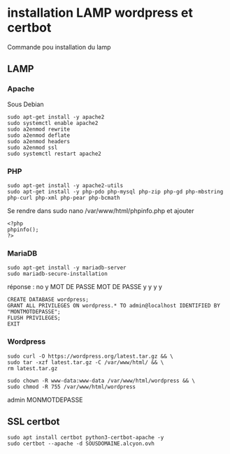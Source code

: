 # installation LAMP wordpress et certbot

Commande pou installation du lamp

## LAMP

### Apache

Sous Debian
```
sudo apt-get install -y apache2
sudo systemctl enable apache2
sudo a2enmod rewrite
sudo a2enmod deflate
sudo a2enmod headers
sudo a2enmod ssl
sudo systemctl restart apache2
```

### PHP

```
sudo apt-get install -y apache2-utils
sudo apt-get install -y php-pdo php-mysql php-zip php-gd php-mbstring php-curl php-xml php-pear php-bcmath
```

Se rendre dans sudo nano /var/www/html/phpinfo.php et ajouter

```
<?php
phpinfo();
?>
```

### MariaDB

```
sudo apt-get install -y mariadb-server
sudo mariadb-secure-installation
```
réponse :
no
y
MOT DE PASSE
MOT DE PASSE
y
y
y
y

```
CREATE DATABASE wordpress;
GRANT ALL PRIVILEGES ON wordpress.* TO admin@localhost IDENTIFIED BY "MONTMOTDEPASSE";
FLUSH PRIVILEGES;
EXIT
```

### Wordpress

```
sudo curl -O https://wordpress.org/latest.tar.gz && \
sudo tar -xzf latest.tar.gz -C /var/www/html/ && \
rm latest.tar.gz
```
```
sudo chown -R www-data:www-data /var/www/html/wordpress && \
sudo chmod -R 755 /var/www/html/wordpress
```
admin
MONMOTDEPASSE
## SSL certbot

```
sudo apt install certbot python3-certbot-apache -y
sudo certbot --apache -d SOUSDOMAINE.alcyon.ovh
